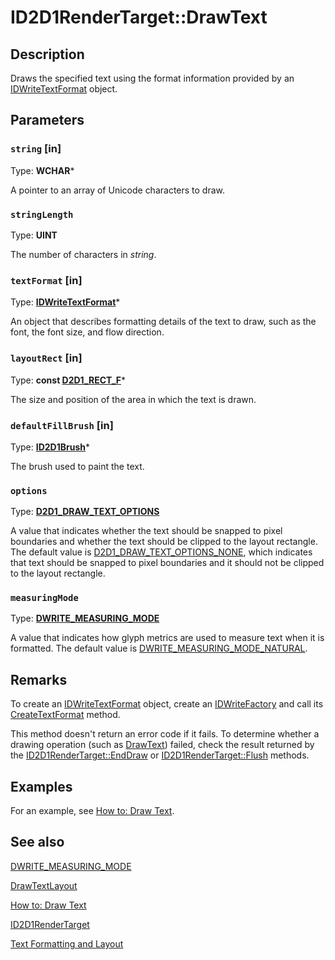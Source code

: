 # ID2D1RenderTarget::DrawText

## Description

Draws the specified text using the format information provided by an [IDWriteTextFormat](https://learn.microsoft.com/windows/win32/api/dwrite/nn-dwrite-idwritetextformat) object.

## Parameters

### `string` [in]

Type: **WCHAR***

A pointer to an array of Unicode characters to draw.

### `stringLength`

Type: **UINT**

The number of characters in *string*.

### `textFormat` [in]

Type: **[IDWriteTextFormat](https://learn.microsoft.com/windows/win32/api/dwrite/nn-dwrite-idwritetextformat)***

An object that describes formatting details of the text to draw, such as the font, the font size, and flow direction.

### `layoutRect` [in]

Type: **const [D2D1_RECT_F](https://learn.microsoft.com/windows/win32/Direct2D/d2d1-rect-f)***

The size and position of the area in which the text is drawn.

### `defaultFillBrush` [in]

Type: **[ID2D1Brush](https://learn.microsoft.com/windows/win32/api/d2d1/nn-d2d1-id2d1brush)***

The brush used to paint the text.

### `options`

Type: **[D2D1_DRAW_TEXT_OPTIONS](https://learn.microsoft.com/windows/win32/api/d2d1/ne-d2d1-d2d1_draw_text_options)**

A value that indicates whether the text should be snapped to pixel boundaries and whether the text should be clipped to the layout rectangle. The default value is [D2D1_DRAW_TEXT_OPTIONS_NONE](https://learn.microsoft.com/windows/win32/api/d2d1/ne-d2d1-d2d1_draw_text_options), which indicates that text should be snapped to pixel boundaries and it should not be clipped to the layout rectangle.

### `measuringMode`

Type: **[DWRITE_MEASURING_MODE](https://learn.microsoft.com/windows/win32/api/dcommon/ne-dcommon-dwrite_measuring_mode)**

A value that indicates how glyph metrics are used to measure text when it is formatted. The default value is [DWRITE_MEASURING_MODE_NATURAL](https://learn.microsoft.com/windows/win32/api/dcommon/ne-dcommon-dwrite_measuring_mode).

## Remarks

To create an [IDWriteTextFormat](https://learn.microsoft.com/windows/win32/api/dwrite/nn-dwrite-idwritetextformat) object, create an [IDWriteFactory](https://learn.microsoft.com/windows/win32/api/dwrite/nn-dwrite-idwritefactory) and call its [CreateTextFormat](https://learn.microsoft.com/windows/win32/api/dwrite/nf-dwrite-idwritefactory-createtextformat) method.

This method doesn't return an error code if it fails. To determine whether a drawing operation (such as [DrawText](https://learn.microsoft.com/windows/win32/Direct2D/id2d1rendertarget-drawtext)) failed, check the result returned by the [ID2D1RenderTarget::EndDraw](https://learn.microsoft.com/windows/win32/api/d2d1/nf-d2d1-id2d1rendertarget-enddraw) or [ID2D1RenderTarget::Flush](https://learn.microsoft.com/windows/win32/api/d2d1/nf-d2d1-id2d1rendertarget-flush) methods.

## Examples

For an example, see [How to: Draw Text](https://learn.microsoft.com/windows/win32/Direct2D/how-to--draw-text).

## See also

[DWRITE_MEASURING_MODE](https://learn.microsoft.com/windows/win32/api/dcommon/ne-dcommon-dwrite_measuring_mode)

[DrawTextLayout](https://learn.microsoft.com/windows/win32/api/d2d1/nf-d2d1-id2d1rendertarget-drawtextlayout)

[How to: Draw Text](https://learn.microsoft.com/windows/win32/Direct2D/how-to--draw-text)

[ID2D1RenderTarget](https://learn.microsoft.com/windows/win32/api/d2d1/nn-d2d1-id2d1rendertarget)

[Text Formatting and Layout](https://learn.microsoft.com/windows/win32/DirectWrite/text-formatting-and-layout)